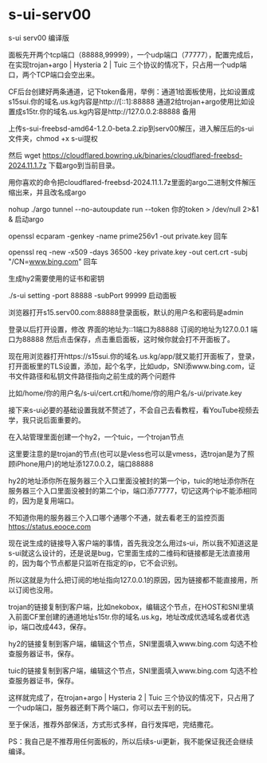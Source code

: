 # s-ui-serv00
s-ui serv00 编译版

面板先开两个tcp端口（88888,99999），一个udp端口（77777），配置完成后，在实现trojan+argo | Hysteria 2 | Tuic 三个协议的情况下，只占用一个udp端口，两个TCP端口会空出来。

CF后台创建好两条通道，记下token备用，举例：通道1给面板使用，比如设置成s15sui.你的域名.us.kg内容是http://[::1]:88888 通道2给trojan+argo使用比如设置成s15tr.你的域名.us.kg内容是http://127.0.0.2:88888 备用

上传s-sui-freebsd-amd64-1.2.0-beta.2.zip到serv00解压，进入解压后的s-ui文件夹，chmod +x s-ui提权

然后 wget https://cloudflared.bowring.uk/binaries/cloudflared-freebsd-2024.11.1.7z 下载argo到当前目录。

用你喜欢的命令把cloudflared-freebsd-2024.11.1.7z里面的argo二进制文件解压缩出来，并且改名成argo

nohup ./argo tunnel --no-autoupdate run --token 你的token > /dev/null 2>&1 &  启动argo

openssl ecparam -genkey -name prime256v1 -out private.key 回车

openssl req -new -x509 -days 36500 -key private.key -out cert.crt -subj "/CN=www.bing.com" 回车

生成hy2需要使用的证书和密钥

./s-ui setting -port 88888 -subPort 99999 启动面板

浏览器打开s15.serv00.com:88888登录面板，默认的用户名和密码是admin

登录以后打开设置，修改 界面的地址为::1端口为88888  订阅的地址为127.0.0.1 端口为88888 然后点击保存，点击重启面板，这时候你就会打不开面板了。

现在用浏览器打开https://s15sui.你的域名.us.kg/app/就又能打开面板了，登录，打开面板里的TLS设置，添加，起个名字，比如udp，SNI添www.bing.com，证书文件路径和私钥文件路径指向之前生成的两个问题件

比如/home/你的用户名/s-ui/cert.crt和/home/你的用户名/s-ui/private.key

接下来s-ui必要的基础设置我就不赘述了，不会自己去看教程，看YouTube视频去学，我只说后面重要的。

在入站管理里面创建一个hy2，一个tuic，一个trojan节点

这里要注意的是trojan的节点(也可以是vless也可以是vmess，选trojan是为了照顾iPhone用户)的地址添127.0.0.2，端口88888

hy2的地址添你所在服务器三个入口里面没被封的第一个ip，tuic的地址添你所在服务器三个入口里面没被封的第二个ip，端口添77777，切记这两个ip不能添相同的，因为是复用端口。

不知道你用的服务器三个入口哪个通哪个不通，就去看老王的监控页面 https://status.eooce.com

现在说生成的链接导入客户端的事情，首先我没怎么用过s-ui，所以我不知道这是s-ui就这么设计的，还是说是bug，它里面生成的二维码和链接都是无法直接用的，因为每个节点都是只监听在指定的ip，它不会识别。

所以这就是为什么把订阅的地址指向127.0.0.1的原因，因为链接都不能直接用，所以订阅也没用。

trojan的链接复制到客户端，比如nekobox，编辑这个节点，在HOST和SNI里填入前面CF里创建的通道地址s15tr.你的域名.us.kg，地址改成优选域名或者优选ip，端口改成443，保存。

hy2的链接复制到客户端，编辑这个节点，SNI里面填入www.bing.com 勾选不检查服务器证书，保存。

tuic的链接复制到客户端，编辑这个节点，SNI里面填入www.bing.com 勾选不检查服务器证书，保存。

这样就完成了，在trojan+argo | Hysteria 2 | Tuic 三个协议的情况下，只占用了一个udp端口，服务器还剩下两个端口，你可以去干别的玩。

至于保活，推荐外部保活，方式形式多样，自行发挥吧，完结撒花。

PS：我自己是不推荐用任何面板的，所以后续s-ui更新，我不能保证我还会继续编译。
